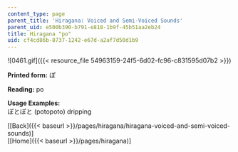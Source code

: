 ```yaml
---
content_type: page
parent_title: 'Hiragana: Voiced and Semi-Voiced Sounds'
parent_uid: e500b390-b791-e818-1b9f-45b51aa2eb24
title: Hiragana "po"
uid: cf4cd86b-8737-1242-e67d-a2af7d50d1b9
---
```


![0461.gif]({{< resource_file 54963159-24f5-6d02-fc96-c831595d07b2 >}})

**Printed form:** ぽ

**Reading:** po

**Usage Examples:**  
ぽとぽと (potopoto) dripping

  
\[[Back]({{< baseurl >}}/pages/hiragana/hiragana-voiced-and-semi-voiced-sounds)\]  
\[[Home]({{< baseurl >}}/pages/hiragana)\]
